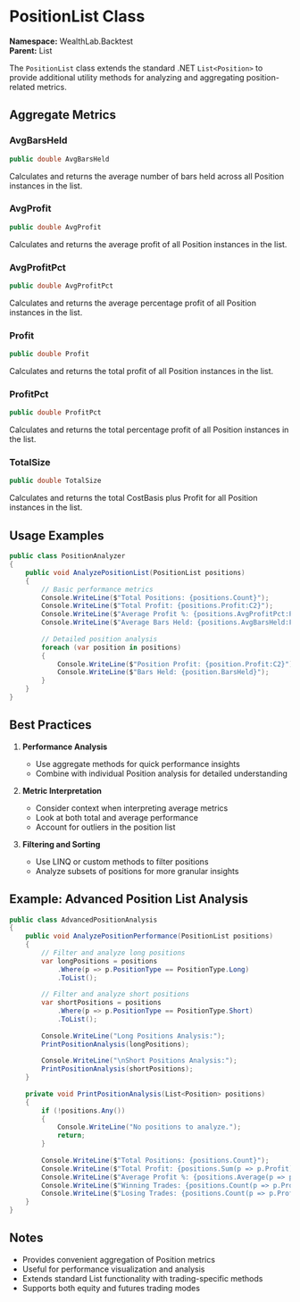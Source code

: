 # PositionList Class

**Namespace:** WealthLab.Backtest  
**Parent:** List<Position>

The `PositionList` class extends the standard .NET `List<Position>` to provide additional utility methods for analyzing and aggregating position-related metrics.

## Aggregate Metrics

### AvgBarsHeld
```csharp
public double AvgBarsHeld
```
Calculates and returns the average number of bars held across all Position instances in the list.

### AvgProfit
```csharp
public double AvgProfit
```
Calculates and returns the average profit of all Position instances in the list.

### AvgProfitPct
```csharp
public double AvgProfitPct
```
Calculates and returns the average percentage profit of all Position instances in the list.

### Profit
```csharp
public double Profit
```
Calculates and returns the total profit of all Position instances in the list.

### ProfitPct
```csharp
public double ProfitPct
```
Calculates and returns the total percentage profit of all Position instances in the list.

### TotalSize
```csharp
public double TotalSize
```
Calculates and returns the total CostBasis plus Profit for all Position instances in the list.

## Usage Examples

```csharp
public class PositionAnalyzer
{
    public void AnalyzePositionList(PositionList positions)
    {
        // Basic performance metrics
        Console.WriteLine($"Total Positions: {positions.Count}");
        Console.WriteLine($"Total Profit: {positions.Profit:C2}");
        Console.WriteLine($"Average Profit %: {positions.AvgProfitPct:P2}");
        Console.WriteLine($"Average Bars Held: {positions.AvgBarsHeld:F2}");
        
        // Detailed position analysis
        foreach (var position in positions)
        {
            Console.WriteLine($"Position Profit: {position.Profit:C2}");
            Console.WriteLine($"Bars Held: {position.BarsHeld}");
        }
    }
}
```

## Best Practices

1. **Performance Analysis**
   - Use aggregate methods for quick performance insights
   - Combine with individual Position analysis for detailed understanding

2. **Metric Interpretation**
   - Consider context when interpreting average metrics
   - Look at both total and average performance
   - Account for outliers in the position list

3. **Filtering and Sorting**
   - Use LINQ or custom methods to filter positions
   - Analyze subsets of positions for more granular insights

## Example: Advanced Position List Analysis

```csharp
public class AdvancedPositionAnalysis
{
    public void AnalyzePositionPerformance(PositionList positions)
    {
        // Filter and analyze long positions
        var longPositions = positions
            .Where(p => p.PositionType == PositionType.Long)
            .ToList();
        
        // Filter and analyze short positions
        var shortPositions = positions
            .Where(p => p.PositionType == PositionType.Short)
            .ToList();
        
        Console.WriteLine("Long Positions Analysis:");
        PrintPositionAnalysis(longPositions);
        
        Console.WriteLine("\nShort Positions Analysis:");
        PrintPositionAnalysis(shortPositions);
    }
    
    private void PrintPositionAnalysis(List<Position> positions)
    {
        if (!positions.Any())
        {
            Console.WriteLine("No positions to analyze.");
            return;
        }
        
        Console.WriteLine($"Total Positions: {positions.Count}");
        Console.WriteLine($"Total Profit: {positions.Sum(p => p.Profit):C2}");
        Console.WriteLine($"Average Profit %: {positions.Average(p => p.ProfitPercent):P2}");
        Console.WriteLine($"Winning Trades: {positions.Count(p => p.Profit > 0)}");
        Console.WriteLine($"Losing Trades: {positions.Count(p => p.Profit <= 0)}");
    }
}
```

## Notes

- Provides convenient aggregation of Position metrics
- Useful for performance visualization and analysis
- Extends standard List functionality with trading-specific methods
- Supports both equity and futures trading modes 